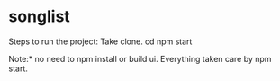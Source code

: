 # songlist

Steps to run the project:
Take clone.
cd <songlist>
npm start
 
 Note:* no need to npm install or build ui. Everything taken care by npm start.
